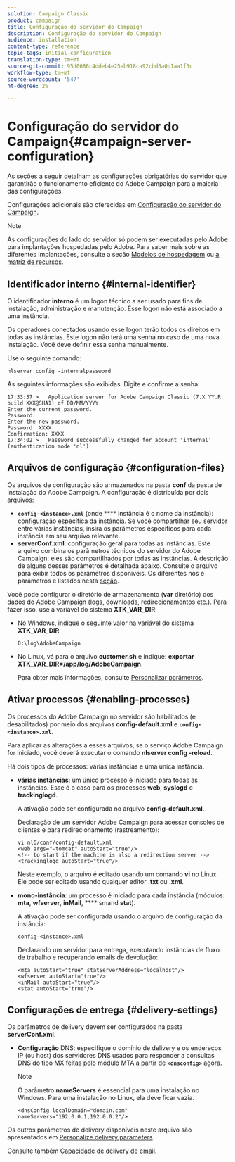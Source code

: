 ```yaml
---
solution: Campaign Classic
product: campaign
title: Configuração do servidor do Campaign
description: Configuração do servidor do Campaign
audience: installation
content-type: reference
topic-tags: initial-configuration
translation-type: tm+mt
source-git-commit: 95d0686c4ddeb4e25eb918ca92cbd6a0b1aa1f3c
workflow-type: tm+mt
source-wordcount: '547'
ht-degree: 2%

---
```



# Configuração do servidor do Campaign{#campaign-server-configuration}

As seções a seguir detalham as configurações obrigatórias do servidor que garantirão o funcionamento eficiente do Adobe Campaign para a maioria das configurações.

Configurações adicionais são oferecidas em [Configuração do servidor do Campaign](../../installation/using/configuring-campaign-server.md).

>[!NOTE]
>
>As configurações do lado do servidor só podem ser executadas pelo Adobe para implantações hospedadas pelo Adobe. Para saber mais sobre as diferentes implantações, consulte a seção [Modelos de hospedagem](../../installation/using/hosting-models.md) ou [a matriz de recursos](../../installation/using/capability-matrix.md).

## Identificador interno {#internal-identifier}

O identificador **interno** é um logon técnico a ser usado para fins de instalação, administração e manutenção. Esse logon não está associado a uma instância.

Os operadores conectados usando esse logon terão todos os direitos em todas as instâncias. Este logon não terá uma senha no caso de uma nova instalação. Você deve definir essa senha manualmente.

Use o seguinte comando:

```
nlserver config -internalpassword
```

As seguintes informações são exibidas. Digite e confirme a senha:

```
17:33:57 >   Application server for Adobe Campaign Classic (7.X YY.R build XXX@SHA1) of DD/MM/YYYY
Enter the current password.
Password:
Enter the new password.
Password: XXXX
Confirmation: XXXX
17:34:02 >   Password successfully changed for account 'internal' (authentication mode 'nl')
```

## Arquivos de configuração {#configuration-files}

Os arquivos de configuração são armazenados na pasta **conf** da pasta de instalação do Adobe Campaign. A configuração é distribuída por dois arquivos:

* **`config-<instance>.xml`** (onde  **** instância é o nome da instância): configuração específica da instância. Se você compartilhar seu servidor entre várias instâncias, insira os parâmetros específicos para cada instância em seu arquivo relevante.
* **serverConf.xml**: configuração geral para todas as instâncias. Este arquivo combina os parâmetros técnicos do servidor do Adobe Campaign: eles são compartilhados por todas as instâncias. A descrição de alguns desses parâmetros é detalhada abaixo. Consulte o arquivo para exibir todos os parâmetros disponíveis. Os diferentes nós e parâmetros e listados nesta [seção](../../installation/using/the-server-configuration-file.md).

Você pode configurar o diretório de armazenamento (**var** diretório) dos dados do Adobe Campaign (logs, downloads, redirecionamentos etc.). Para fazer isso, use a variável do sistema **XTK_VAR_DIR**:

* No Windows, indique o seguinte valor na variável do sistema **XTK_VAR_DIR**

   ```
   D:\log\AdobeCampaign
   ```

* No Linux, vá para o arquivo **customer.sh** e indique: **exportar XTK_VAR_DIR=/app/log/AdobeCampaign**.

   Para obter mais informações, consulte [Personalizar parâmetros](../../installation/using/installing-packages-with-linux.md#personalizing-parameters).

## Ativar processos {#enabling-processes}

Os processos do Adobe Campaign no servidor são habilitados (e desabilitados) por meio dos arquivos **config-default.xml** e **`config-<instance>.xml`**.

Para aplicar as alterações a esses arquivos, se o serviço Adobe Campaign for iniciado, você deverá executar o comando **nlserver config -reload**.

Há dois tipos de processos: várias instâncias e uma única instância.

* **várias instâncias**: um único processo é iniciado para todas as instâncias. Esse é o caso para os processos **web**, **syslogd** e **trackinglogd**.

   A ativação pode ser configurada no arquivo **config-default.xml**.

   Declaração de um servidor Adobe Campaign para acessar consoles de clientes e para redirecionamento (rastreamento):

   ```
   vi nl6/conf/config-default.xml
   <web args="-tomcat" autoStart="true"/>  
   <!-- to start if the machine is also a redirection server -->  
   <trackinglogd autoStart="true"/>
   ```

   Neste exemplo, o arquivo é editado usando um comando **vi** no Linux. Ele pode ser editado usando qualquer editor **.txt** ou **.xml**.

* **mono-instância**: um processo é iniciado para cada instância (módulos:  **mta**,  **wfserver**,  **inMail**,  **** smand  **stat**).

   A ativação pode ser configurada usando o arquivo de configuração da instância:

   ```
   config-<instance>.xml
   ```

   Declarando um servidor para entrega, executando instâncias de fluxo de trabalho e recuperando emails de devolução:

   ```
   <mta autoStart="true" statServerAddress="localhost"/>
   <wfserver autoStart="true"/>  
   <inMail autoStart="true"/>
   <stat autoStart="true"/>
   ```

## Configurações de entrega {#delivery-settings}

Os parâmetros de delivery devem ser configurados na pasta **serverConf.xml**.

* **Configuração** DNS: especifique o domínio de delivery e os endereços IP (ou host) dos servidores DNS usados para responder a consultas DNS do tipo MX feitas pelo módulo MTA a partir de  **`<dnsconfig>`** agora.

   >[!NOTE]
   >
   >O parâmetro **nameServers** é essencial para uma instalação no Windows. Para uma instalação no Linux, ela deve ficar vazia.

   ```
   <dnsConfig localDomain="domain.com" nameServers="192.0.0.1,192.0.0.2"/>
   ```

Os outros parâmetros de delivery disponíveis neste arquivo são apresentados em [Personalize delivery parameters](../../installation/using/configuring-campaign-server.md#personalizing-delivery-parameters).

Consulte também [Capacidade de delivery de email](../../installation/using/email-deliverability.md).
